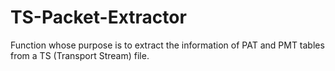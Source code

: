 # TS-Packet-Extractor
Function whose purpose is to extract the information of PAT and PMT tables from a TS (Transport Stream) file.
